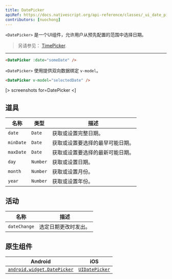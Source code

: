 ```yaml
---
title: DatePicker
apiRef: https://docs.nativescript.org/api-reference/classes/_ui_date_picker_.datepicker
contributors: [nuochong]
---
```


`<DatePicker>` 是一个UI组件，允许用户从预先配置的范围中选择日期。

> 另请参见： [TimePicker](/en/docs/elements/components/time-picker).

---

```html
<DatePicker :date="someDate" />
```

`<DatePicker>` 使用提供双向数据绑定 `v-model`。

```html
<DatePicker v-model="selectedDate" />
```

[> screenshots for=DatePicker <]

## 道具

| 名称 | 类型 | 描述 |
|------|------|-------------|
| `date` | `Date` | 获取或设置完整日期。
| `minDate` | `Date` | 获取或设置要选择的最早可能日期。
| `maxDate` | `Date` | 获取或设置要选择的最新可能日期。
| `day` | `Number` | 获取或设置日期。
| `month` | `Number` | 获取或设置月份。
| `year` | `Number` | 获取或设置年份。

## 活动

| 名称 | 描述 |
|------|-------------|
| `dateChange` | 选定日期更改时发出。

## 原生组件

| Android |	iOS |
|---------|-----|
| [`android.widget.DatePicker`](https://developer.android.com/reference/android/widget/DatePicker.html) | [`UIDatePicker`](https://developer.apple.com/documentation/uikit/uidatepicker)
